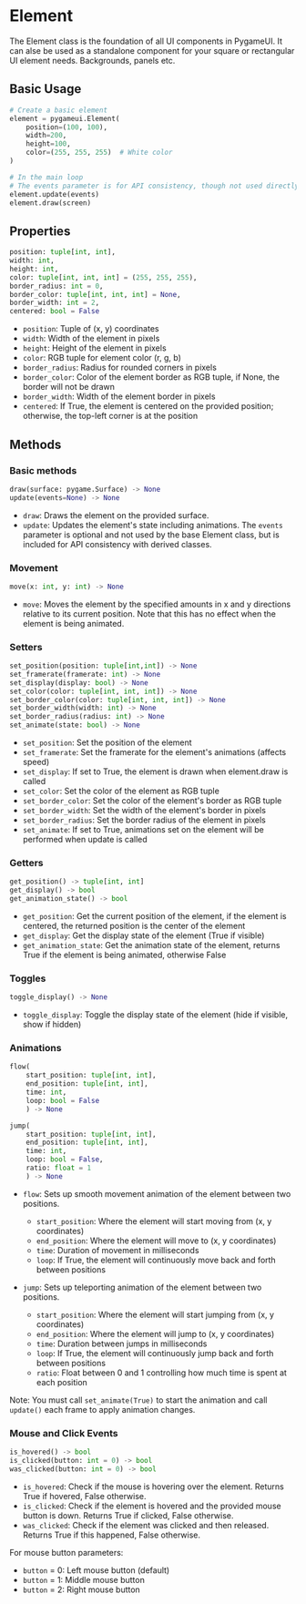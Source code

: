 # Element

The Element class is the foundation of all UI components in PygameUI. It can alse be used as a standalone component for your square or rectangular UI element needs. Backgrounds, panels etc.

## Basic Usage

```python
# Create a basic element
element = pygameui.Element(
    position=(100, 100),
    width=200,
    height=100,
    color=(255, 255, 255)  # White color
)

# In the main loop
# The events parameter is for API consistency, though not used directly by Element
element.update(events)
element.draw(screen)
```

## Properties

```python
position: tuple[int, int],
width: int,
height: int,
color: tuple[int, int, int] = (255, 255, 255),
border_radius: int = 0,
border_color: tuple[int, int, int] = None,
border_width: int = 2,
centered: bool = False
```

- `position`: Tuple of (x, y) coordinates
- `width`: Width of the element in pixels
- `height`: Height of the element in pixels
- `color`: RGB tuple for element color (r, g, b)
- `border_radius`: Radius for rounded corners in pixels
- `border_color`: Color of the element border as RGB tuple, if None, the border will not be drawn
- `border_width`: Width of the element border in pixels
- `centered`: If True, the element is centered on the provided position; otherwise, the top-left corner is at the position

## Methods

### Basic methods

```python
draw(surface: pygame.Surface) -> None
update(events=None) -> None
```

- `draw`: Draws the element on the provided surface.
- `update`: Updates the element's state including animations. The `events` parameter is optional and not used by the base Element class, but is included for API consistency with derived classes.

### Movement

```python
move(x: int, y: int) -> None
```

- `move`: Moves the element by the specified amounts in x and y directions relative to its current position. Note that this has no effect when the element is being animated.

### Setters

```python
set_position(position: tuple[int,int]) -> None
set_framerate(framerate: int) -> None
set_display(display: bool) -> None
set_color(color: tuple[int, int, int]) -> None
set_border_color(color: tuple[int, int, int]) -> None
set_border_width(width: int) -> None  
set_border_radius(radius: int) -> None
set_animate(state: bool) -> None
```

- `set_position`: Set the position of the element
- `set_framerate`: Set the framerate for the element's animations (affects speed)
- `set_display`: If set to True, the element is drawn when element.draw is called
- `set_color`: Set the color of the element as RGB tuple
- `set_border_color`: Set the color of the element's border as RGB tuple
- `set_border_width`: Set the width of the element's border in pixels
- `set_border_radius`: Set the border radius of the element in pixels
- `set_animate`: If set to True, animations set on the element will be performed when update is called

### Getters

```python
get_position() -> tuple[int, int]
get_display() -> bool
get_animation_state() -> bool
```

- `get_position`: Get the current position of the element, if the element is centered, the returned position is the center of the element
- `get_display`: Get the display state of the element (True if visible)
- `get_animation_state`: Get the animation state of the element, returns True if the element is being animated, otherwise False

### Toggles

```python
toggle_display() -> None
```

- `toggle_display`: Toggle the display state of the element (hide if visible, show if hidden)

### Animations

```python
flow(
    start_position: tuple[int, int],
    end_position: tuple[int, int],
    time: int,
    loop: bool = False
    ) -> None

jump(
    start_position: tuple[int, int],
    end_position: tuple[int, int],
    time: int,
    loop: bool = False,
    ratio: float = 1
    ) -> None
```

- `flow`: Sets up smooth movement animation of the element between two positions.
  - `start_position`: Where the element will start moving from (x, y coordinates)
  - `end_position`: Where the element will move to (x, y coordinates)
  - `time`: Duration of movement in milliseconds
  - `loop`: If True, the element will continuously move back and forth between positions

- `jump`: Sets up teleporting animation of the element between two positions.
  - `start_position`: Where the element will start jumping from (x, y coordinates)
  - `end_position`: Where the element will jump to (x, y coordinates)
  - `time`: Duration between jumps in milliseconds
  - `loop`: If True, the element will continuously jump back and forth between positions
  - `ratio`: Float between 0 and 1 controlling how much time is spent at each position

Note: You must call `set_animate(True)` to start the animation and call `update()` each frame to apply animation changes.

### Mouse and Click Events

```python
is_hovered() -> bool
is_clicked(button: int = 0) -> bool
was_clicked(button: int = 0) -> bool
```

- `is_hovered`: Check if the mouse is hovering over the element. Returns True if hovered, False otherwise.
- `is_clicked`: Check if the element is hovered and the provided mouse button is down. Returns True if clicked, False otherwise.
- `was_clicked`: Check if the element was clicked and then released. Returns True if this happened, False otherwise.

For mouse button parameters:
- `button` = 0: Left mouse button (default)
- `button` = 1: Middle mouse button
- `button` = 2: Right mouse button
